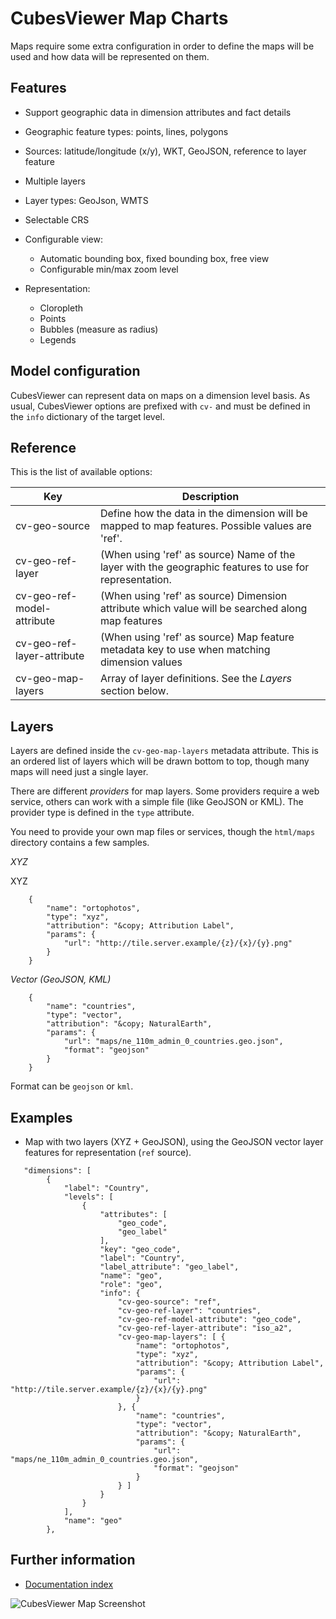 CubesViewer Map Charts
======================

Maps require some extra configuration in order to define the maps will be used and
how data will be represented on them.

Features
--------

- Support geographic data in dimension attributes and fact details
- Geographic feature types: points, lines, polygons
- Sources: latitude/longitude (x/y), WKT, GeoJSON, reference to layer feature
- Multiple layers
- Layer types: GeoJson, WMTS
- Selectable CRS

- Configurable view:
  - Automatic bounding box, fixed bounding box, free view
  - Configurable min/max zoom level

- Representation:
  - Cloropleth
  - Points
  - Bubbles (measure as radius)
  - Legends

Model configuration
-------------------

CubesViewer can represent data on maps on a dimension level basis. As usual,
CubesViewer options are prefixed with `cv-` and must be defined in the
`info` dictionary of the target level.

Reference
---------

This is the list of available options:

Key | Description
--- | -----------
cv-geo-source | Define how the data in the dimension will be mapped to map features. Possible values are 'ref'.
cv-geo-ref-layer | (When using 'ref' as source) Name of the layer with the geographic features to use for representation.
cv-geo-ref-model-attribute | (When using 'ref' as source) Dimension attribute which value will be searched along map features
cv-geo-ref-layer-attribute | (When using 'ref' as source) Map feature metadata key to use when matching dimension values
cv-geo-map-layers | Array of layer definitions. See the *Layers* section below.

Layers
------

Layers are defined inside the `cv-geo-map-layers` metadata attribute. This is an ordered list of layers
which will be drawn bottom to top, though many maps will need just a single layer.

There are different *providers* for map layers. Some providers require a web service, others can
work with a simple file (like GeoJSON or KML). The provider type is defined in the `type` attribute.

You need to provide your own map files or services, though  the `html/maps` directory contains a few samples.

*XYZ*

XYZ

```
    {
        "name": "ortophotos",
        "type": "xyz",
        "attribution": "&copy; Attribution Label",
        "params": {
            "url": "http://tile.server.example/{z}/{x}/{y}.png"
        }
    }
```

*Vector (GeoJSON, KML)*

```
    {
        "name": "countries",
        "type": "vector",
        "attribution": "&copy; NaturalEarth",
        "params": {
            "url": "maps/ne_110m_admin_0_countries.geo.json",
            "format": "geojson"
        }
    }
```

Format can be `geojson` or `kml`.


Examples
--------

* Map with two layers (XYZ + GeoJSON), using the GeoJSON vector layer features for representation (`ref` source).

```
   "dimensions": [
        {
            "label": "Country",
            "levels": [
                {
                    "attributes": [
                        "geo_code",
                        "geo_label"
                    ],
                    "key": "geo_code",
                    "label": "Country",
                    "label_attribute": "geo_label",
                    "name": "geo",
                    "role": "geo",
                    "info": {
                        "cv-geo-source": "ref",
                        "cv-geo-ref-layer": "countries",
                        "cv-geo-ref-model-attribute": "geo_code",
                        "cv-geo-ref-layer-attribute": "iso_a2",
                        "cv-geo-map-layers": [ {
                            "name": "ortophotos",
                            "type": "xyz",
                            "attribution": "&copy; Attribution Label",
                            "params": {
                                "url": "http://tile.server.example/{z}/{x}/{y}.png"
                            }
                        }, {
                            "name": "countries",
                            "type": "vector",
                            "attribution": "&copy; NaturalEarth",
                            "params": {
                                "url": "maps/ne_110m_admin_0_countries.geo.json",
                                "format": "geojson"
                            }
                        } ]
                    }
                }
            ],
            "name": "geo"
        },
```


Further information
-------------------

* [Documentation index](index.md)

![CubesViewer Map Screenshot](https://raw.github.com/jjmontesl/cubesviewer/master/doc/screenshots/view-map-1.png "CubesViewer Map Chart")
